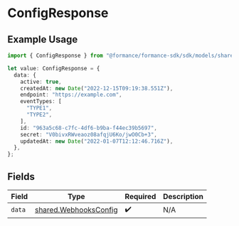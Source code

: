 # ConfigResponse

## Example Usage

```typescript
import { ConfigResponse } from "@formance/formance-sdk/sdk/models/shared";

let value: ConfigResponse = {
  data: {
    active: true,
    createdAt: new Date("2022-12-15T09:19:38.551Z"),
    endpoint: "https://example.com",
    eventTypes: [
      "TYPE1",
      "TYPE2",
    ],
    id: "963a5c68-c7fc-4df6-b9ba-f44ec39b5697",
    secret: "V0bivxRWveaoz08afqjU6Ko/jwO0Cb+3",
    updatedAt: new Date("2022-01-07T12:12:46.716Z"),
  },
};
```

## Fields

| Field                                                                 | Type                                                                  | Required                                                              | Description                                                           |
| --------------------------------------------------------------------- | --------------------------------------------------------------------- | --------------------------------------------------------------------- | --------------------------------------------------------------------- |
| `data`                                                                | [shared.WebhooksConfig](../../../sdk/models/shared/webhooksconfig.md) | :heavy_check_mark:                                                    | N/A                                                                   |